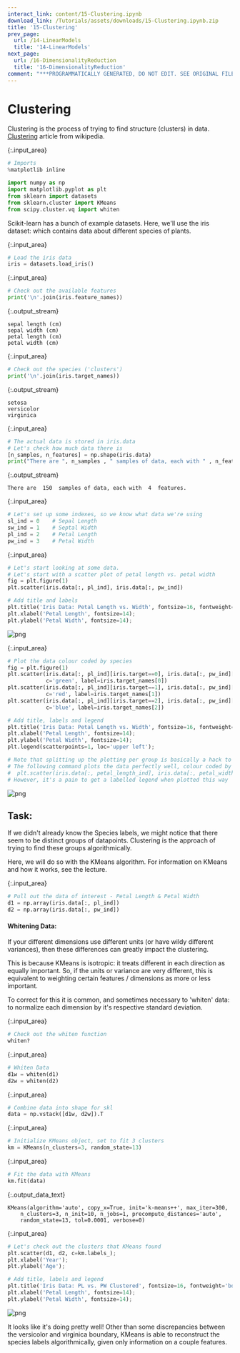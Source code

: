 ```yaml
---
interact_link: content/15-Clustering.ipynb
download_link: /Tutorials/assets/downloads/15-Clustering.ipynb.zip
title: '15-Clustering'
prev_page:
  url: /14-LinearModels
  title: '14-LinearModels'
next_page:
  url: /16-DimensionalityReduction
  title: '16-DimensionalityReduction'
comment: "***PROGRAMMATICALLY GENERATED, DO NOT EDIT. SEE ORIGINAL FILES IN /content***"
---
```


# Clustering

<div class="alert alert-success">
Clustering is the process of trying to find structure (clusters) in data.
</div>

<div class="alert alert-info">
<a href="https://en.wikipedia.org/wiki/Cluster_analysis" class="alert-link">Clustering</a>
article from wikipedia. 
</div>



{:.input_area}
```python
# Imports
%matplotlib inline

import numpy as np
import matplotlib.pyplot as plt
from sklearn import datasets
from sklearn.cluster import KMeans
from scipy.cluster.vq import whiten
```


Scikit-learn has a bunch of example datasets. Here, we'll use the iris dataset: which contains data about different species of plants. 



{:.input_area}
```python
# Load the iris data
iris = datasets.load_iris()
```




{:.input_area}
```python
# Check out the available features
print('\n'.join(iris.feature_names))
```


{:.output_stream}
```
sepal length (cm)
sepal width (cm)
petal length (cm)
petal width (cm)

```



{:.input_area}
```python
# Check out the species ('clusters')
print('\n'.join(iris.target_names))
```


{:.output_stream}
```
setosa
versicolor
virginica

```



{:.input_area}
```python
# The actual data is stored in iris.data
# Let's check how much data there is
[n_samples, n_features] = np.shape(iris.data) 
print("There are ", n_samples , " samples of data, each with " , n_features, " features.")
```


{:.output_stream}
```
There are  150  samples of data, each with  4  features.

```



{:.input_area}
```python
# Let's set up some indexes, so we know what data we're using
sl_ind = 0    # Sepal Length
sw_ind = 1    # Septal Width
pl_ind = 2    # Petal Length
pw_ind = 3    # Petal Width
```




{:.input_area}
```python
# Let's start looking at some data. 
# Let's start with a scatter plot of petal length vs. petal width
fig = plt.figure(1)
plt.scatter(iris.data[:, pl_ind], iris.data[:, pw_ind])

# Add title and labels
plt.title('Iris Data: Petal Length vs. Width', fontsize=16, fontweight='bold')
plt.xlabel('Petal Length', fontsize=14);
plt.ylabel('Petal Width', fontsize=14);
```



![png](../images/build/15-Clustering_9_0.png)




{:.input_area}
```python
# Plot the data colour coded by species
fig = plt.figure(1)
plt.scatter(iris.data[:, pl_ind][iris.target==0], iris.data[:, pw_ind][iris.target==0],
            c='green', label=iris.target_names[0])
plt.scatter(iris.data[:, pl_ind][iris.target==1], iris.data[:, pw_ind][iris.target==1],
            c='red', label=iris.target_names[1])
plt.scatter(iris.data[:, pl_ind][iris.target==2], iris.data[:, pw_ind][iris.target==2],
            c='blue', label=iris.target_names[2])

# Add title, labels and legend
plt.title('Iris Data: Petal Length vs. Width', fontsize=16, fontweight='bold')
plt.xlabel('Petal Length', fontsize=14);
plt.ylabel('Petal Width', fontsize=14);
plt.legend(scatterpoints=1, loc='upper left');

# Note that splitting up the plotting per group is basically a hack to make the legend work, 
# The following command plots the data perfectly well, colour coded by target:
#  plt.scatter(iris.data[:, petal_length_ind], iris.data[:, petal_width_ind], c=iris.target)
# However, it's a pain to get a labelled legend when plotted this way
```



![png](../images/build/15-Clustering_10_0.png)


## Task:
If we didn't already know the Species labels, we might notice that there seem to be distinct groups of datapoints. Clustering is the approach of trying to find these groups algorithmically. 

Here, we will do so with the KMeans algorithm. For information on KMeans and how it works, see the lecture. 



{:.input_area}
```python
# Pull out the data of interest - Petal Length & Petal Width
d1 = np.array(iris.data[:, pl_ind])
d2 = np.array(iris.data[:, pw_ind])
```


#### Whitening Data:
If your different dimensions use different units (or have wildy different variances), then these differences can greatly impact the clustering. 

This is because KMeans is isotropic: it treats different in each direction as equally important. So, if the units or variance are very different, this is equivalent to weighting certain features / dimensions as more or less important. 

To correct for this it is common, and sometimes necessary to 'whiten' data: to normalize each dimension by it's respective standard deviation.  



{:.input_area}
```python
# Check out the whiten function
whiten?
```




{:.input_area}
```python
# Whiten Data
d1w = whiten(d1)
d2w = whiten(d2)
```




{:.input_area}
```python
# Combine data into shape for skl
data = np.vstack([d1w, d2w]).T
```




{:.input_area}
```python
# Initialize KMeans object, set to fit 3 clusters
km = KMeans(n_clusters=3, random_state=13)
```




{:.input_area}
```python
# Fit the data with KMeans
km.fit(data)
```





{:.output_data_text}
```
KMeans(algorithm='auto', copy_x=True, init='k-means++', max_iter=300,
    n_clusters=3, n_init=10, n_jobs=1, precompute_distances='auto',
    random_state=13, tol=0.0001, verbose=0)
```





{:.input_area}
```python
# Let's check out the clusters that KMeans found
plt.scatter(d1, d2, c=km.labels_);
plt.xlabel('Year');
plt.ylabel('Age');

# Add title, labels and legend
plt.title('Iris Data: PL vs. PW Clustered', fontsize=16, fontweight='bold')
plt.xlabel('Petal Length', fontsize=14);
plt.ylabel('Petal Width', fontsize=14);
```



![png](../images/build/15-Clustering_19_0.png)


It looks like it's doing pretty well! Other than some discrepancies between the versicolor and virginica boundary, KMeans is able to reconstruct the species labels algorithmically, given only information on a couple features. 
